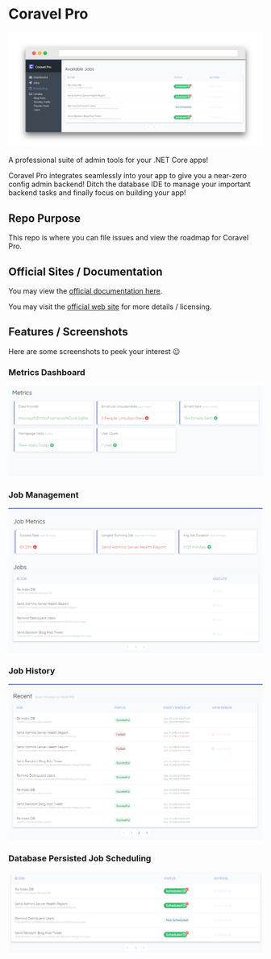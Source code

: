 # Coravel Pro

![schedule](./img/schedule-browser.png)

A professional suite of admin tools for your .NET Core apps!

Coravel Pro integrates seamlessly into your app to give you a near-zero config admin backend! Ditch the database IDE to manage your important backend tasks and finally focus on building your app!

## Repo Purpose

This repo is where you can file issues and view the roadmap for Coravel Pro.

## Official Sites / Documentation

You may view the [official documentation here](https://www.docs.pro.coravel.net/Installation/).

You may visit the [official web site](https://www.pro.coravel.net) for more details / licensing.

## Features / Screenshots

Here are some screenshots to peek your interest 😉

### Metrics Dashboard

![dashboard](./img/dashboard.png)

### Job Management

![jobs](./img/jobs.png)

### Job History

![recent jobs](./img/recent-jobs.png)

### Database Persisted Job Scheduling

![jobs](./img/schedule.png)



